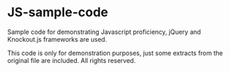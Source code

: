 # JS-sample-code

Sample code for demonstrating Javascript proficiency,
jQuery and Knockout.js frameworks are used.

This code is only for demonstration purposes, just some extracts
from the original file are included.
All rights reserved.
